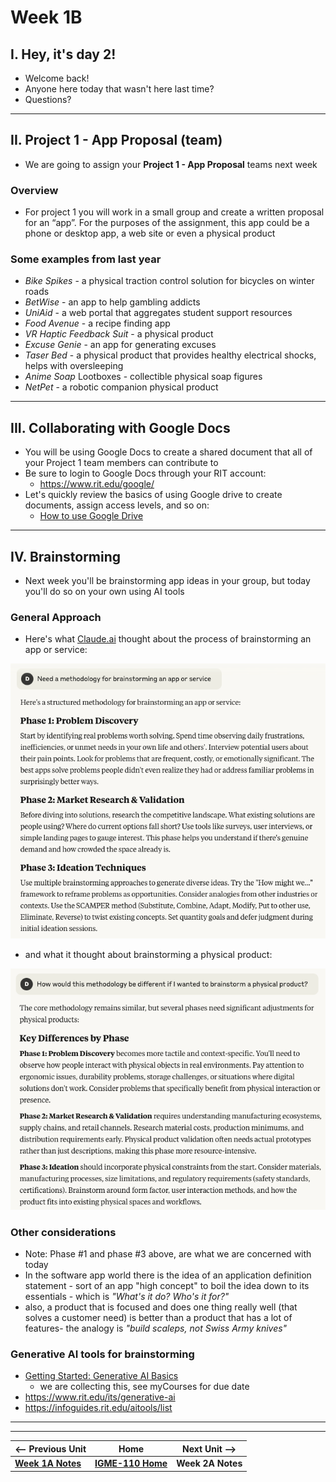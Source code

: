 # Week 1B

## I. Hey, it's day 2!
- Welcome back!
- Anyone here today that wasn't here last time?
- Questions?

---

## II. Project 1 - App Proposal (team)

- We are going to assign your **Project 1 - App Proposal** teams next week

### Overview
- For project 1 you will work in a small group and create a written proposal for an “app”. For the purposes of the assignment, this app could be a phone or desktop app, a web site or even a physical product

### Some examples from last year
- *Bike Spikes* - a physical traction control solution for bicycles on winter roads
- *BetWise* - an app to help gambling addicts
- *UniAid* - a web portal that aggregates student support resources
- *Food Avenue* - a recipe finding app
- *VR Haptic Feedback Suit* - a physical product
- *Excuse Genie* - an app for generating excuses
- *Taser Bed* - a physical product that provides healthy electrical shocks, helps with oversleeping
- *Anime Soap* Lootboxes - collectible physical soap figures
- *NetPet* - a robotic companion physical product

---

## III. Collaborating with Google Docs
- You will be using Google Docs to create a shared document that all of your Project 1 team members can contribute to 
- Be sure to login to Google Docs through your RIT account:
  - https://www.rit.edu/google/
- Let's quickly review the basics of using Google drive to create documents, assign access levels, and so on:
  - [How to use Google Drive](https://support.google.com/drive/answer/2424384)

---

## IV. Brainstorming
- Next week you'll be brainstorming app ideas in your group, but today you'll do so on your own using AI tools

### General Approach

- Here's what [Claude.ai](https://claude.ai) thought about the process of brainstorming an app or service:

![screenshot](../_images/claude-brainstorm-1.png)

- and what it thought about brainstorming a physical product:

![screenshot](../_images/claude-brainstorm-2.png)

### Other considerations
- Note: Phase #1 and phase #3 above, are what we are concerned with today
- In the software app world there is the idea of an application definition statement - sort of an app "high concept" to boil the idea down to its essentials - which is *"What's it do? Who's it for?"*
- also, a product that is focused and does one thing really well (that solves a customer need) is better than a product that has a lot of features- the analogy is *"build scaleps, not Swiss Army knives"*

### Generative AI tools for brainstorming
- [Getting Started: Generative AI Basics](https://docs.google.com/document/d/14179Q1encszQhcpeXbB7AZNJGvNRm_LaUhdOITD53Fg/edit?usp=sharing)
  - we are collecting this, see myCourses for due date
- https://www.rit.edu/its/generative-ai
- https://infoguides.rit.edu/aitools/list



---
---

| <-- Previous Unit | Home | Next Unit -->
| --- | --- | --- 
|   [**Week 1A Notes**](1A.md)  |  [**IGME-110 Home**](../) | **Week 2A Notes**

